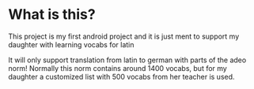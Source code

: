 # What is this?
This project is my first android project and it is just ment to support my daughter with learning vocabs for latin

It will only support translation from latin to german with parts of the adeo norm!
Normally this norm contains around 1400 vocabs, but for my daughter a customized list with 500 vocabs from her teacher is used.